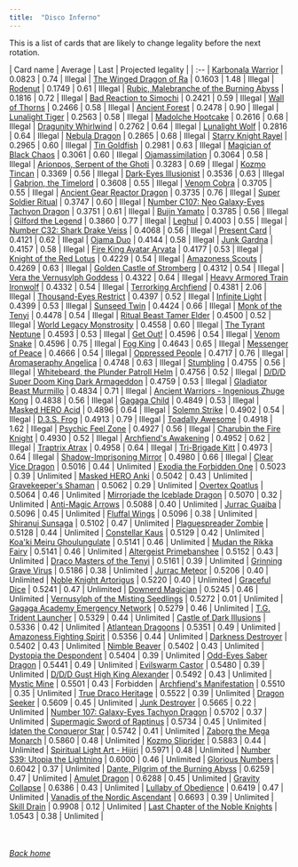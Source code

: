 ```yaml
---
title:  "Disco Inferno"
---
```


This is a list of cards that are likely to change legality before the next rotation.

| Card name | Average | Last | Projected legality |
| :-- |
[Karbonala Warrior](https://db.ygoprodeck.com/card/?search=Karbonala%20Warrior) | 0.0823 | 0.74 | Illegal |
[The Winged Dragon of Ra](https://db.ygoprodeck.com/card/?search=The%20Winged%20Dragon%20of%20Ra) | 0.1603 | 1.48 | Illegal |
[Rodenut](https://db.ygoprodeck.com/card/?search=Rodenut) | 0.1749 | 0.61 | Illegal |
[Rubic, Malebranche of the Burning Abyss](https://db.ygoprodeck.com/card/?search=Rubic,%20Malebranche%20of%20the%20Burning%20Abyss) | 0.1816 | 0.72 | Illegal |
[Bad Reaction to Simochi](https://db.ygoprodeck.com/card/?search=Bad%20Reaction%20to%20Simochi) | 0.2421 | 0.59 | Illegal |
[Wall of Thorns](https://db.ygoprodeck.com/card/?search=Wall%20of%20Thorns) | 0.2466 | 0.58 | Illegal |
[Ancient Forest](https://db.ygoprodeck.com/card/?search=Ancient%20Forest) | 0.2478 | 0.90 | Illegal |
[Lunalight Tiger](https://db.ygoprodeck.com/card/?search=Lunalight%20Tiger) | 0.2563 | 0.58 | Illegal |
[Madolche Hootcake](https://db.ygoprodeck.com/card/?search=Madolche%20Hootcake) | 0.2616 | 0.68 | Illegal |
[Dragunity Whirlwind](https://db.ygoprodeck.com/card/?search=Dragunity%20Whirlwind) | 0.2762 | 0.64 | Illegal |
[Lunalight Wolf](https://db.ygoprodeck.com/card/?search=Lunalight%20Wolf) | 0.2816 | 0.64 | Illegal |
[Nebula Dragon](https://db.ygoprodeck.com/card/?search=Nebula%20Dragon) | 0.2865 | 0.68 | Illegal |
[Starry Knight Rayel](https://db.ygoprodeck.com/card/?search=Starry%20Knight%20Rayel) | 0.2965 | 0.60 | Illegal |
[Tin Goldfish](https://db.ygoprodeck.com/card/?search=Tin%20Goldfish) | 0.2981 | 0.63 | Illegal |
[Magician of Black Chaos](https://db.ygoprodeck.com/card/?search=Magician%20of%20Black%20Chaos) | 0.3061 | 0.60 | Illegal |
[Ojamassimilation](https://db.ygoprodeck.com/card/?search=Ojamassimilation) | 0.3064 | 0.58 | Illegal |
[Arionpos, Serpent of the Ghoti](https://db.ygoprodeck.com/card/?search=Arionpos,%20Serpent%20of%20the%20Ghoti) | 0.3283 | 0.69 | Illegal |
[Kozmo Tincan](https://db.ygoprodeck.com/card/?search=Kozmo%20Tincan) | 0.3369 | 0.56 | Illegal |
[Dark-Eyes Illusionist](https://db.ygoprodeck.com/card/?search=Dark-Eyes%20Illusionist) | 0.3536 | 0.63 | Illegal |
[Gabrion, the Timelord](https://db.ygoprodeck.com/card/?search=Gabrion,%20the%20Timelord) | 0.3608 | 0.55 | Illegal |
[Venom Cobra](https://db.ygoprodeck.com/card/?search=Venom%20Cobra) | 0.3705 | 0.55 | Illegal |
[Ancient Gear Reactor Dragon](https://db.ygoprodeck.com/card/?search=Ancient%20Gear%20Reactor%20Dragon) | 0.3735 | 0.76 | Illegal |
[Super Soldier Ritual](https://db.ygoprodeck.com/card/?search=Super%20Soldier%20Ritual) | 0.3747 | 0.60 | Illegal |
[Number C107: Neo Galaxy-Eyes Tachyon Dragon](https://db.ygoprodeck.com/card/?search=Number%20C107:%20Neo%20Galaxy-Eyes%20Tachyon%20Dragon) | 0.3751 | 0.61 | Illegal |
[Bujin Yamato](https://db.ygoprodeck.com/card/?search=Bujin%20Yamato) | 0.3785 | 0.56 | Illegal |
[Gilford the Legend](https://db.ygoprodeck.com/card/?search=Gilford%20the%20Legend) | 0.3860 | 0.77 | Illegal |
[Leghul](https://db.ygoprodeck.com/card/?search=Leghul) | 0.4003 | 0.55 | Illegal |
[Number C32: Shark Drake Veiss](https://db.ygoprodeck.com/card/?search=Number%20C32:%20Shark%20Drake%20Veiss) | 0.4068 | 0.56 | Illegal |
[Present Card](https://db.ygoprodeck.com/card/?search=Present%20Card) | 0.4121 | 0.62 | Illegal |
[Ojama Duo](https://db.ygoprodeck.com/card/?search=Ojama%20Duo) | 0.4144 | 0.58 | Illegal |
[Junk Gardna](https://db.ygoprodeck.com/card/?search=Junk%20Gardna) | 0.4157 | 0.58 | Illegal |
[Fire King Avatar Arvata](https://db.ygoprodeck.com/card/?search=Fire%20King%20Avatar%20Arvata) | 0.4177 | 0.53 | Illegal |
[Knight of the Red Lotus](https://db.ygoprodeck.com/card/?search=Knight%20of%20the%20Red%20Lotus) | 0.4229 | 0.54 | Illegal |
[Amazoness Scouts](https://db.ygoprodeck.com/card/?search=Amazoness%20Scouts) | 0.4269 | 0.63 | Illegal |
[Golden Castle of Stromberg](https://db.ygoprodeck.com/card/?search=Golden%20Castle%20of%20Stromberg) | 0.4312 | 0.54 | Illegal |
[Vera the Vernusylph Goddess](https://db.ygoprodeck.com/card/?search=Vera%20the%20Vernusylph%20Goddess) | 0.4322 | 0.64 | Illegal |
[Heavy Armored Train Ironwolf](https://db.ygoprodeck.com/card/?search=Heavy%20Armored%20Train%20Ironwolf) | 0.4332 | 0.54 | Illegal |
[Terrorking Archfiend](https://db.ygoprodeck.com/card/?search=Terrorking%20Archfiend) | 0.4381 | 2.06 | Illegal |
[Thousand-Eyes Restrict](https://db.ygoprodeck.com/card/?search=Thousand-Eyes%20Restrict) | 0.4397 | 0.52 | Illegal |
[Infinite Light](https://db.ygoprodeck.com/card/?search=Infinite%20Light) | 0.4399 | 0.53 | Illegal |
[Sunseed Twin](https://db.ygoprodeck.com/card/?search=Sunseed%20Twin) | 0.4424 | 0.66 | Illegal |
[Monk of the Tenyi](https://db.ygoprodeck.com/card/?search=Monk%20of%20the%20Tenyi) | 0.4478 | 0.54 | Illegal |
[Ritual Beast Tamer Elder](https://db.ygoprodeck.com/card/?search=Ritual%20Beast%20Tamer%20Elder) | 0.4500 | 0.52 | Illegal |
[World Legacy Monstrosity](https://db.ygoprodeck.com/card/?search=World%20Legacy%20Monstrosity) | 0.4558 | 0.60 | Illegal |
[The Tyrant Neptune](https://db.ygoprodeck.com/card/?search=The%20Tyrant%20Neptune) | 0.4593 | 0.53 | Illegal |
[Get Out!](https://db.ygoprodeck.com/card/?search=Get%20Out!) | 0.4596 | 0.54 | Illegal |
[Venom Snake](https://db.ygoprodeck.com/card/?search=Venom%20Snake) | 0.4596 | 0.75 | Illegal |
[Fog King](https://db.ygoprodeck.com/card/?search=Fog%20King) | 0.4643 | 0.65 | Illegal |
[Messenger of Peace](https://db.ygoprodeck.com/card/?search=Messenger%20of%20Peace) | 0.4666 | 0.54 | Illegal |
[Oppressed People](https://db.ygoprodeck.com/card/?search=Oppressed%20People) | 0.4717 | 0.76 | Illegal |
[Aromaseraphy Angelica](https://db.ygoprodeck.com/card/?search=Aromaseraphy%20Angelica) | 0.4748 | 0.63 | Illegal |
[Stumbling](https://db.ygoprodeck.com/card/?search=Stumbling) | 0.4755 | 0.56 | Illegal |
[Whitebeard, the Plunder Patroll Helm](https://db.ygoprodeck.com/card/?search=Whitebeard,%20the%20Plunder%20Patroll%20Helm) | 0.4756 | 0.52 | Illegal |
[D/D/D Super Doom King Dark Armageddon](https://db.ygoprodeck.com/card/?search=D/D/D%20Super%20Doom%20King%20Dark%20Armageddon) | 0.4759 | 0.53 | Illegal |
[Gladiator Beast Murmillo](https://db.ygoprodeck.com/card/?search=Gladiator%20Beast%20Murmillo) | 0.4834 | 0.71 | Illegal |
[Ancient Warriors - Ingenious Zhuge Kong](https://db.ygoprodeck.com/card/?search=Ancient%20Warriors%20-%20Ingenious%20Zhuge%20Kong) | 0.4838 | 0.56 | Illegal |
[Gagaga Child](https://db.ygoprodeck.com/card/?search=Gagaga%20Child) | 0.4849 | 0.53 | Illegal |
[Masked HERO Acid](https://db.ygoprodeck.com/card/?search=Masked%20HERO%20Acid) | 0.4896 | 0.64 | Illegal |
[Solemn Strike](https://db.ygoprodeck.com/card/?search=Solemn%20Strike) | 0.4902 | 0.54 | Illegal |
[D.3.S. Frog](https://db.ygoprodeck.com/card/?search=D.3.S.%20Frog) | 0.4913 | 0.79 | Illegal |
[Toadally Awesome](https://db.ygoprodeck.com/card/?search=Toadally%20Awesome) | 0.4918 | 1.62 | Illegal |
[Psychic Feel Zone](https://db.ygoprodeck.com/card/?search=Psychic%20Feel%20Zone) | 0.4927 | 0.56 | Illegal |
[Charubin the Fire Knight](https://db.ygoprodeck.com/card/?search=Charubin%20the%20Fire%20Knight) | 0.4930 | 0.52 | Illegal |
[Archfiend's Awakening](https://db.ygoprodeck.com/card/?search=Archfiend's%20Awakening) | 0.4952 | 0.62 | Illegal |
[Traptrix Atrax](https://db.ygoprodeck.com/card/?search=Traptrix%20Atrax) | 0.4958 | 0.64 | Illegal |
[Tri-Brigade Kitt](https://db.ygoprodeck.com/card/?search=Tri-Brigade%20Kitt) | 0.4973 | 0.64 | Illegal |
[Shadow-Imprisoning Mirror](https://db.ygoprodeck.com/card/?search=Shadow-Imprisoning%20Mirror) | 0.4980 | 0.66 | Illegal |
[Clear Vice Dragon](https://db.ygoprodeck.com/card/?search=Clear%20Vice%20Dragon) | 0.5016 | 0.44 | Unlimited |
[Exodia the Forbidden One](https://db.ygoprodeck.com/card/?search=Exodia%20the%20Forbidden%20One) | 0.5023 | 0.39 | Unlimited |
[Masked HERO Anki](https://db.ygoprodeck.com/card/?search=Masked%20HERO%20Anki) | 0.5042 | 0.43 | Unlimited |
[Gravekeeper's Shaman](https://db.ygoprodeck.com/card/?search=Gravekeeper's%20Shaman) | 0.5062 | 0.29 | Unlimited |
[Overtex Qoatlus](https://db.ygoprodeck.com/card/?search=Overtex%20Qoatlus) | 0.5064 | 0.46 | Unlimited |
[Mirrorjade the Iceblade Dragon](https://db.ygoprodeck.com/card/?search=Mirrorjade%20the%20Iceblade%20Dragon) | 0.5070 | 0.32 | Unlimited |
[Anti-Magic Arrows](https://db.ygoprodeck.com/card/?search=Anti-Magic%20Arrows) | 0.5088 | 0.40 | Unlimited |
[Jurrac Guaiba](https://db.ygoprodeck.com/card/?search=Jurrac%20Guaiba) | 0.5096 | 0.45 | Unlimited |
[Fluffal Wings](https://db.ygoprodeck.com/card/?search=Fluffal%20Wings) | 0.5096 | 0.38 | Unlimited |
[Shiranui Sunsaga](https://db.ygoprodeck.com/card/?search=Shiranui%20Sunsaga) | 0.5102 | 0.47 | Unlimited |
[Plaguespreader Zombie](https://db.ygoprodeck.com/card/?search=Plaguespreader%20Zombie) | 0.5128 | 0.44 | Unlimited |
[Constellar Kaus](https://db.ygoprodeck.com/card/?search=Constellar%20Kaus) | 0.5129 | 0.42 | Unlimited |
[Koa'ki Meiru Ghoulungulate](https://db.ygoprodeck.com/card/?search=Koa'ki%20Meiru%20Ghoulungulate) | 0.5141 | 0.46 | Unlimited |
[Mudan the Rikka Fairy](https://db.ygoprodeck.com/card/?search=Mudan%20the%20Rikka%20Fairy) | 0.5141 | 0.46 | Unlimited |
[Altergeist Primebanshee](https://db.ygoprodeck.com/card/?search=Altergeist%20Primebanshee) | 0.5152 | 0.43 | Unlimited |
[Draco Masters of the Tenyi](https://db.ygoprodeck.com/card/?search=Draco%20Masters%20of%20the%20Tenyi) | 0.5161 | 0.39 | Unlimited |
[Grinning Grave Virus](https://db.ygoprodeck.com/card/?search=Grinning%20Grave%20Virus) | 0.5186 | 0.38 | Unlimited |
[Jurrac Meteor](https://db.ygoprodeck.com/card/?search=Jurrac%20Meteor) | 0.5206 | 0.40 | Unlimited |
[Noble Knight Artorigus](https://db.ygoprodeck.com/card/?search=Noble%20Knight%20Artorigus) | 0.5220 | 0.40 | Unlimited |
[Graceful Dice](https://db.ygoprodeck.com/card/?search=Graceful%20Dice) | 0.5241 | 0.47 | Unlimited |
[Downerd Magician](https://db.ygoprodeck.com/card/?search=Downerd%20Magician) | 0.5245 | 0.46 | Unlimited |
[Vernusylph of the Misting Seedlings](https://db.ygoprodeck.com/card/?search=Vernusylph%20of%20the%20Misting%20Seedlings) | 0.5272 | 0.01 | Unlimited |
[Gagaga Academy Emergency Network](https://db.ygoprodeck.com/card/?search=Gagaga%20Academy%20Emergency%20Network) | 0.5279 | 0.46 | Unlimited |
[T.G. Trident Launcher](https://db.ygoprodeck.com/card/?search=T.G.%20Trident%20Launcher) | 0.5329 | 0.44 | Unlimited |
[Castle of Dark Illusions](https://db.ygoprodeck.com/card/?search=Castle%20of%20Dark%20Illusions) | 0.5336 | 0.42 | Unlimited |
[Atlantean Dragoons](https://db.ygoprodeck.com/card/?search=Atlantean%20Dragoons) | 0.5351 | 0.49 | Unlimited |
[Amazoness Fighting Spirit](https://db.ygoprodeck.com/card/?search=Amazoness%20Fighting%20Spirit) | 0.5356 | 0.44 | Unlimited |
[Darkness Destroyer](https://db.ygoprodeck.com/card/?search=Darkness%20Destroyer) | 0.5402 | 0.43 | Unlimited |
[Nimble Beaver](https://db.ygoprodeck.com/card/?search=Nimble%20Beaver) | 0.5402 | 0.43 | Unlimited |
[Dystopia the Despondent](https://db.ygoprodeck.com/card/?search=Dystopia%20the%20Despondent) | 0.5404 | 0.39 | Unlimited |
[Odd-Eyes Saber Dragon](https://db.ygoprodeck.com/card/?search=Odd-Eyes%20Saber%20Dragon) | 0.5441 | 0.49 | Unlimited |
[Evilswarm Castor](https://db.ygoprodeck.com/card/?search=Evilswarm%20Castor) | 0.5480 | 0.39 | Unlimited |
[D/D/D Gust High King Alexander](https://db.ygoprodeck.com/card/?search=D/D/D%20Gust%20High%20King%20Alexander) | 0.5492 | 0.43 | Unlimited |
[Mystic Mine](https://db.ygoprodeck.com/card/?search=Mystic%20Mine) | 0.5501 | 0.43 | Forbidden |
[Archfiend's Manifestation](https://db.ygoprodeck.com/card/?search=Archfiend's%20Manifestation) | 0.5510 | 0.35 | Unlimited |
[True Draco Heritage](https://db.ygoprodeck.com/card/?search=True%20Draco%20Heritage) | 0.5522 | 0.39 | Unlimited |
[Dragon Seeker](https://db.ygoprodeck.com/card/?search=Dragon%20Seeker) | 0.5609 | 0.45 | Unlimited |
[Junk Destroyer](https://db.ygoprodeck.com/card/?search=Junk%20Destroyer) | 0.5665 | 0.22 | Unlimited |
[Number 107: Galaxy-Eyes Tachyon Dragon](https://db.ygoprodeck.com/card/?search=Number%20107:%20Galaxy-Eyes%20Tachyon%20Dragon) | 0.5702 | 0.37 | Unlimited |
[Supermagic Sword of Raptinus](https://db.ygoprodeck.com/card/?search=Supermagic%20Sword%20of%20Raptinus) | 0.5734 | 0.45 | Unlimited |
[Idaten the Conqueror Star](https://db.ygoprodeck.com/card/?search=Idaten%20the%20Conqueror%20Star) | 0.5742 | 0.41 | Unlimited |
[Zaborg the Mega Monarch](https://db.ygoprodeck.com/card/?search=Zaborg%20the%20Mega%20Monarch) | 0.5860 | 0.48 | Unlimited |
[Kozmo Sliprider](https://db.ygoprodeck.com/card/?search=Kozmo%20Sliprider) | 0.5883 | 0.44 | Unlimited |
[Spiritual Light Art - Hijiri](https://db.ygoprodeck.com/card/?search=Spiritual%20Light%20Art%20-%20Hijiri) | 0.5971 | 0.48 | Unlimited |
[Number S39: Utopia the Lightning](https://db.ygoprodeck.com/card/?search=Number%20S39:%20Utopia%20the%20Lightning) | 0.6000 | 0.46 | Unlimited |
[Glorious Numbers](https://db.ygoprodeck.com/card/?search=Glorious%20Numbers) | 0.6042 | 0.37 | Unlimited |
[Dante, Pilgrim of the Burning Abyss](https://db.ygoprodeck.com/card/?search=Dante,%20Pilgrim%20of%20the%20Burning%20Abyss) | 0.6259 | 0.47 | Unlimited |
[Amulet Dragon](https://db.ygoprodeck.com/card/?search=Amulet%20Dragon) | 0.6288 | 0.45 | Unlimited |
[Gravity Collapse](https://db.ygoprodeck.com/card/?search=Gravity%20Collapse) | 0.6386 | 0.43 | Unlimited |
[Lullaby of Obedience](https://db.ygoprodeck.com/card/?search=Lullaby%20of%20Obedience) | 0.6419 | 0.47 | Unlimited |
[Vanadis of the Nordic Ascendant](https://db.ygoprodeck.com/card/?search=Vanadis%20of%20the%20Nordic%20Ascendant) | 0.6693 | 0.39 | Unlimited |
[Skill Drain](https://db.ygoprodeck.com/card/?search=Skill%20Drain) | 0.9908 | 0.12 | Unlimited |
[Last Chapter of the Noble Knights](https://db.ygoprodeck.com/card/?search=Last%20Chapter%20of%20the%20Noble%20Knights) | 1.0543 | 0.38 | Unlimited |

<br>

###### [Back home](index)